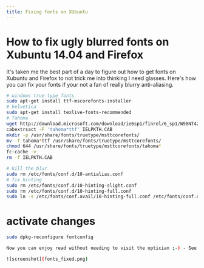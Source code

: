 ```yaml
---
title: Fixing fonts on XUbuntu
---
```

# How to fix ugly blurred fonts on Xubuntu 14.04 and Firefox

It's taken me the best part of a day to figure out how to get fonts on Xubuntu and Firefox to not trick me into thinking I need glasses. Here's how you can fix your fonts if your not a fan of really blurry anti-aliasing.

```bash
# windows true-type fonts
sudo apt-get install ttf-mscorefonts-installer
# helvetica
sudo apt-get install texlive-fonts-recommended
# Tahoma
wget http://download.microsoft.com/download/ie6sp1/finrel/6_sp1/W98NT42KMeXP/EN-US/IELPKTH.CAB
cabextrsact -F 'tahoma*ttf' IELPKTH.CAB
mkdir -p /usr/share/fonts/truetype/msttcorefonts/
mv -f tahoma*ttf /usr/share/fonts/truetype/msttcorefonts/
chmod 644 /usr/share/fonts/truetype/msttcorefonts/tahoma*
fc-cache -v
rm -f IELPKTH.CAB

# kill the blur
sudo rm /etc/fonts/conf.d/10-antialias.conf
# fix hinting
sudo rm /etc/fonts/conf.d/10-hinting-slight.conf
sudo rm /etc/fonts/conf.d/10-hinting-full.conf
sudo ln -s /etc/fonts/conf.avail/10-hinting-full.conf /etc/fonts/conf.d/10-hinting-full.conf
```

# activate changes
```bash
sudo dpkg-reconfigure fontconfig

Now you can enjoy read without needing to visit the optician ;-) - See screenshot:

![screenshot](fonts_fixed.png)
